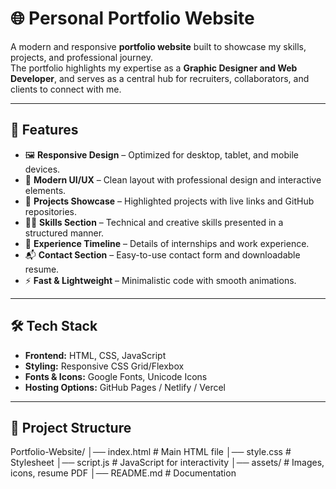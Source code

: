 # 🌐 Personal Portfolio Website

A modern and responsive **portfolio website** built to showcase my skills, projects, and professional journey.  
The portfolio highlights my expertise as a **Graphic Designer and Web Developer**, and serves as a central hub for recruiters, collaborators, and clients to connect with me.

---

## 📌 Features
- 🖼️ **Responsive Design** – Optimized for desktop, tablet, and mobile devices.  
- 🎨 **Modern UI/UX** – Clean layout with professional design and interactive elements.  
- 📂 **Projects Showcase** – Highlighted projects with live links and GitHub repositories.  
- 🧑‍💻 **Skills Section** – Technical and creative skills presented in a structured manner.  
- 💼 **Experience Timeline** – Details of internships and work experience.  
- 📬 **Contact Section** – Easy-to-use contact form and downloadable resume.  
- ⚡ **Fast & Lightweight** – Minimalistic code with smooth animations.  

---

## 🛠️ Tech Stack
- **Frontend:** HTML, CSS, JavaScript  
- **Styling:** Responsive CSS Grid/Flexbox  
- **Fonts & Icons:** Google Fonts, Unicode Icons  
- **Hosting Options:** GitHub Pages / Netlify / Vercel  

---

## 📂 Project Structure
Portfolio-Website/
│── index.html # Main HTML file
│── style.css # Stylesheet
│── script.js # JavaScript for interactivity
│── assets/ # Images, icons, resume PDF
│── README.md # Documentation
